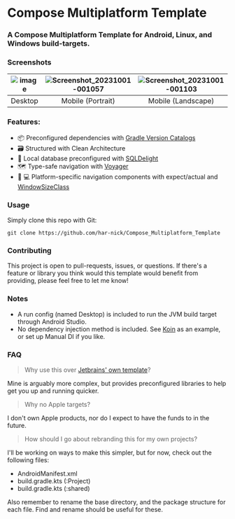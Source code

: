 # Compose Multiplatform Template
### A Compose Multiplatform Template for Android, Linux, and Windows build-targets.

### Screenshots
|    ![image](https://github.com/har-nick/Compose_Multiplatform_Template/assets/56137506/5459f9be-df87-4904-afef-8512f78f350b)     |         ![Screenshot_20231001-001057](https://github.com/har-nick/Compose_Multiplatform_Template/assets/56137506/4624dec8-c189-4fe8-b6db-2125de83b508)          |          ![Screenshot_20231001-001103](https://github.com/har-nick/Compose_Multiplatform_Template/assets/56137506/3b4bbed3-311e-47aa-917e-6b17bd94ff5b)          |
|:-------:|:-----------------:|:------------------:|
| Desktop | Mobile (Portrait) | Mobile (Landscape) |

### Features:
- 📦 Preconfigured dependencies with [Gradle Version Catalogs](https://docs.gradle.org/current/userguide/platforms.html)
- 🗃️ Structured with Clean Architecture
- 💾 Local database preconfigured with [SQLDelight](https://github.com/cashapp/sqldelight)
- 🗺️ Type-safe navigation with [Voyager](https://github.com/adrielcafe/voyager)
- 📱 💻 Platform-specific navigation components with expect/actual and [WindowSizeClass](https://github.com/chrisbanes/material3-windowsizeclass-multiplatform)

### Usage
Simply clone this repo with Git:
```
git clone https://github.com/har-nick/Compose_Multiplatform_Template
```

### Contributing
This project is open to pull-requests, issues, or questions. If there's a feature or library you think would this template would benefit from providing, please feel free to let me know!

### Notes
- A run config (named Desktop) is included to run the JVM build target through Android Studio.
- No dependency injection method is included. See [Koin](https://github.com/InsertKoinIO/koin) as an example, or set up Manual DI if you like.

### FAQ
> Why use this over [Jetbrains' own template](https://github.com/JetBrains/compose-multiplatform-template)?

Mine is arguably more complex, but provides preconfigured libraries to help get you up and running quicker.

> Why no Apple targets?

I don't own Apple products, nor do I expect to have the funds to in the future.

> How should I go about rebranding this for my own projects?

I'll be working on ways to make this simpler, but for now, check out the following files:
- AndroidManifest.xml
- build.gradle.kts (:Project)
- build.gradle.kts (:shared)

Also remember to rename the base directory, and the package structure for each file. Find and rename should be useful for these.
